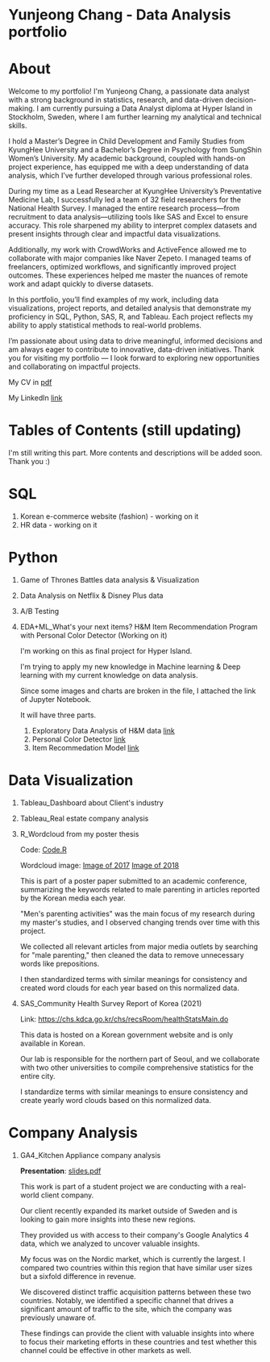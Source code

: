 # Yunjeong Chang - Data Analysis portfolio

# **About**
Welcome to my portfolio! I'm Yunjeong Chang, a passionate data analyst with a strong background in statistics, research, and data-driven decision-making. I am currently pursuing a Data Analyst diploma at Hyper Island in Stockholm, Sweden, where I am further learning my analytical and technical skills.

I hold a Master’s Degree in Child Development and Family Studies from KyungHee University and a Bachelor’s Degree in Psychology from SungShin Women’s University. My academic background, coupled with hands-on project experience, has equipped me with a deep understanding of data analysis, which I’ve further developed through various professional roles.

During my time as a Lead Researcher at KyungHee University’s Preventative Medicine Lab, I successfully led a team of 32 field researchers for the National Health Survey. I managed the entire research process—from recruitment to data analysis—utilizing tools like SAS and Excel to ensure accuracy. This role sharpened my ability to interpret complex datasets and present insights through clear and impactful data visualizations.

Additionally, my work with CrowdWorks and ActiveFence allowed me to collaborate with major companies like Naver Zepeto. I managed teams of freelancers, optimized workflows, and significantly improved project outcomes. These experiences helped me master the nuances of remote work and adapt quickly to diverse datasets.

In this portfolio, you’ll find examples of my work, including data visualizations, project reports, and detailed analysis that demonstrate my proficiency in SQL, Python, SAS, R, and Tableau. Each project reflects my ability to apply statistical methods to real-world problems.

I’m passionate about using data to drive meaningful, informed decisions and am always eager to contribute to innovative, data-driven initiatives. Thank you for visiting my portfolio — I look forward to exploring new opportunities and collaborating on impactful projects.

My CV in [pdf](https://github.com/zlal12/data_analysis_portfolio/blob/main/CV_YJ%20Chang.pdf)

My LinkedIn [link](www.linkedin.com/in/yunjeong-chang-a1ab69242)

# Tables of Contents (still updating)
I'm still writing this part. More contents and descriptions will be added soon. Thank you :)



# **SQL**
1. Korean e-commerce website (fashion) - working on it
2. HR data - working on it




# **Python**
1. Game of Thrones Battles data analysis & Visualization
2. Data Analysis on Netflix & Disney Plus data
3. A/B Testing
4. EDA+ML_What's your next items? H&M Item Recommendation Program with Personal Color Detector (Working on it)

   I'm working on this as final project for Hyper Island.

   I'm trying to apply my new knowledge in Machine learning & Deep learning with my current knowledge on data analysis.

   Since some images and charts are broken in the file, I attached the link of Jupyter Notebook.

   It will have three parts.
   1) Exploratory Data Analysis of H&M data [link](https://colab.research.google.com/drive/1RlEO1Do8FZSnHjywVqcapmLK7sBFX2Sd?usp=sharing)
   2) Personal Color Detector [link](https://colab.research.google.com/drive/1gOAYB86qhNYZgsN9r8LTIJdpU2HU3ej3?usp=sharing)
   3) Item Recommedation Model [link](https://colab.research.google.com/drive/1sKKyx-RcMOm65bw85VlpU8X9icn40kvv?usp=sharing)




# **Data Visualization**
1. Tableau_Dashboard about Client's industry
2. Tableau_Real estate company analysis
3. R_Wordcloud from my poster thesis

   Code: [Code.R](https://github.com/zlal12/data_analysis_portfolio/blob/main/Data%20Visualization/R_Wordcloud%20coding.R)

   Wordcloud image: [Image of 2017](https://github.com/zlal12/data_analysis_portfolio/blob/main/Data%20Visualization/Word%20cloud%20from%202017.JPG)
   [Image of 2018](https://github.com/zlal12/data_analysis_portfolio/blob/main/Data%20Visualization/Word%20cloud%20from%202018.JPG)

   This is part of a poster paper submitted to an academic conference, summarizing the keywords related to male parenting in articles reported by the Korean media each year.

   "Men's parenting activities" was the main focus of my research during my master's studies, and I observed changing trends over time with this project.

   We collected all relevant articles from major media outlets by searching for "male parenting," then cleaned the data to remove unnecessary words like prepositions.

   I then standardized terms with similar meanings for consistency and created word clouds for each year based on this normalized data.


   
5. SAS_Community Health Survey Report of Korea (2021)
   
   Link: https://chs.kdca.go.kr/chs/recsRoom/healthStatsMain.do

   This data is hosted on a Korean government website and is only available in Korean.

   Our lab is responsible for the northern part of Seoul, and we collaborate with two other universities to compile comprehensive statistics for the entire city.

   I standardize terms with similar meanings to ensure consistency and create yearly word clouds based on this normalized data.


# **Company Analysis**
1. GA4_Kitchen Appliance company analysis

   **Presentation**: [slides.pdf](https://github.com/zlal12/data_analysis_portfolio/blob/main/Company%20Analysis/GA4_Kitchen%20appliance%20company%20analysis.pdf)

   This work is part of a student project we are conducting with a real-world client company.

   Our client recently expanded its market outside of Sweden and is looking to gain more insights into these new regions.

   They provided us with access to their company's Google Analytics 4 data, which we analyzed to uncover valuable insights.

   My focus was on the Nordic market, which is currently the largest. I compared two countries within this region that have similar user sizes but a sixfold difference in revenue.

   We discovered distinct traffic acquisition patterns between these two countries. Notably, we identified a specific channel that drives a significant amount of traffic to the site, which the company was previously unaware of.

   These findings can provide the client with valuable insights into where to focus their marketing efforts in these countries and test whether this channel could be effective in other markets as well.
